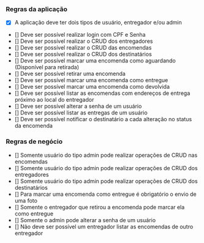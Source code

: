 ### Regras da aplicação

- [x] A aplicação deve ter dois tipos de usuário, entregador e/ou admin
- [] Deve ser possível realizar login com CPF e Senha
- [] Deve ser possível realizar o CRUD dos entregadores
- [] Deve ser possível realizar o CRUD das encomendas
- [] Deve ser possível realizar o CRUD dos destinatários
- [] Deve ser possível marcar uma encomenda como aguardando (Disponível para retirada)
- [] Deve ser possível retirar uma encomenda
- [] Deve ser possível marcar uma encomenda como entregue
- [] Deve ser possível marcar uma encomenda como devolvida
- [] Deve ser possível listar as encomendas com endereços de entrega próximo ao local do entregador
- [] Deve ser possível alterar a senha de um usuário
- [] Deve ser possível listar as entregas de um usuário
- [] Deve ser possível notificar o destinatário a cada alteração no status da encomenda

### Regras de negócio

- [] Somente usuário do tipo admin pode realizar operações de CRUD nas encomendas
- [] Somente usuário do tipo admin pode realizar operações de CRUD dos entregadores
- [] Somente usuário do tipo admin pode realizar operações de CRUD dos destinatários
- [] Para marcar uma encomenda como entregue é obrigatório o envio de uma foto
- [] Somente o entregador que retirou a encomenda pode marcar ela como entregue
- [] Somente o admin pode alterar a senha de um usuário
- [] Não deve ser possível um entregador listar as encomendas de outro entregador